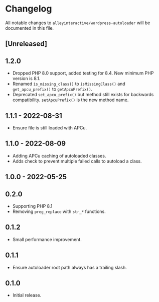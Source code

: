 # Changelog

All notable changes to `alleyinteractive/wordpress-autoloader` will be
documented in this file.

## [Unreleased]

## 1.2.0

- Dropped PHP 8.0 support, added testing for 8.4. New minimum PHP version is 8.1.
- Renamed `is_missing_class()` to `isMissingClass()` and `get_apcu_prefix()` to `getApcuPrefix()`.
- Deprecated `set_apcu_prefix()` but method still exists for backwards
  compatibility. `setApcuPrefix()` is the new method name.

## 1.1.1 - 2022-08-31

- Ensure file is still loaded with APCu.

## 1.1.0 - 2022-08-09

- Adding APCu caching of autoloaded classes.
- Adds check to prevent multiple failed calls to autoload a class.

## 1.0.0 - 2022-05-25

## 0.2.0

- Supporting PHP 8.1
- Removing `preg_replace` with `str_*` functions.

## 0.1.2

- Small performance improvement.

## 0.1.1

- Ensure autoloader root path always has a trailing slash.

## 0.1.0

- Initial release.
